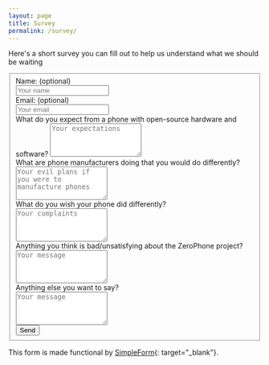 ```yaml
---
layout: page
title: Survey
permalink: /survey/
---
```


Here's a short survey you can fill out to help us understand what we should be waiting 



<form id="contact-form" class="form-horizontal" action="https://getsimpleform.com/messages?form_api_token=6593bd835ac595aa3f0a58bbdff4773a" method="POST" enctype="multipart/form-data">
       <fieldset>
            <div class="form-group">
                <label class="col-lg-2 control-label" for="name">Name: (optional)</label>
                <div class="col-lg-10">
                <input type="text" placeholder="Your name" id="name" class="form-control" name="name" tabindex="1"/>
                </div>
            </div>
            <div class="form-group">
                <label class="col-lg-2 control-label" for="email">Email: (optional)</label>
                <div class="col-lg-10">
                <input type="email" placeholder="Your email" id="email" class="form-control" name="email" tabindex="2"/>
                </div>
            </div>
            <div class="form-group">
                <label class="col-lg-2 control-label" for="expectations">What do you expect from a phone with open-source hardware and software?</label>
                <textarea class="contact-textarea" placeholder="Your expectations" class="form-control" rows="4" id="expectations" name="expectations" tabindex="3"></textarea>
            </div>
            <div class="form-group">
                <label class="control-label" for="plans">What are phone manufacturers doing that you would do differently?</label>
                <div class="col-lg-10">
                <textarea class="contact-textarea" placeholder="Your evil plans if you were to manufacture phones" class="form-control" rows="4" id="plans" name="plans" tabindex="4"></textarea>
                </div>
            </div>
            <div class="form-group">
                <label class="col-lg-10 control-label" for="wishes">What do you wish your phone did differently?</label>
                <div class="col-lg-10">
                <textarea class="contact-textarea" placeholder="Your complaints" class="form-control" rows="4" id="wishes" name="wishes" tabindex="5"></textarea>
                </div>
            </div>
            <div class="form-group">
                <label class="col-lg-2 control-label" for="badthings">Anything you think is bad/unsatisfying about the ZeroPhone project?</label>
                <div class="col-lg-10">
                <textarea class="contact-textarea" placeholder="Your message" class="form-control" rows="4" id="badthings" name="badthings" tabindex="6"></textarea>
                </div>
            </div>
            <div class="form-group">
                <label class="col-lg-2 control-label" for="anything_else">Anything else you want to say?</label>
                <div class="col-lg-10">
                <textarea class="contact-textarea" placeholder="Your message" class="form-control" rows="4" id="anything_else" name="anything_else" tabindex="7"></textarea>
                </div>
            </div>            
           <div class="form-group"> 
           <div class="col-lg-10 col-lg-offset-2">  
         <input type="submit" class="btn btn-primary" value="Send" id="submit"/>
         </div>
         </div>
        <input type="hidden" value="Send message" />
    </fieldset>  
</form>


This form is made functional by [SimpleForm](https://getsimpleform.com){: target="_blank"}.
